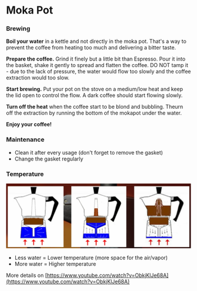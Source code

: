 # Moka Pot

### Brewing

**Boil your water** in a kettle and not directly in the moka pot. That's a way to prevent the coffee from heating too much and delivering a bitter taste.

**Prepare the coffee.** Grind it finely but a little bit than Espresso. Pour it into the basket, shake it gently to spread and flatten the coffee. DO NOT tamp it - due to the lack of pressure, the water would flow too slowly and the coffee extraction would too slow.

**Start brewing.** Put your pot on the stove on a medium/low heat and keep the lid open to control the flow. A dark coffee should start flowing slowly.

**Turn off the heat** when the coffee start to be blond and bubbling. Theurn off the extraction by running the bottom of the mokapot under the water. 

**Enjoy your coffee!**

### Maintenance

* Clean it after every usage \(don't forget to remove the gasket\)
* Change the gasket regularly 

### Temperature

![](.gitbook/assets/image%20%285%29.png)

* Less water = Lower temperature \(more space for the air/vapor\)
* More water = Higher temperature

More details on [https://www.youtube.com/watch?v=ObkjKlJe68A](https://www.youtube.com/watch?v=ObkjKlJe68A)


